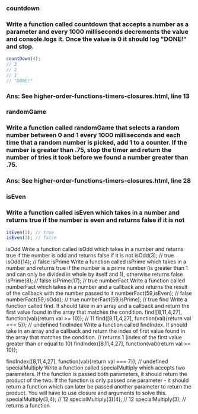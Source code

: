 ### countdown
### Write a function called countdown that accepts a number as a parameter and every 1000 milliseconds decrements the value and console.logs it. Once the value is 0 it should log "DONE!" and stop.

```javascript
countDown(4);
// 3
// 2
// 1
// "DONE!"
```
### Ans: See  higher-order-functions-timers-closures.html, line 13

### randomGame
### Write a function called randomGame that selects a random number between 0 and 1 every 1000 milliseconds and each time that a random number is picked, add 1 to a counter. If the number is greater than .75, stop the timer and return the number of tries it took before we found a number greater than .75.
### Ans: See  higher-order-functions-timers-closures.html, line 28

### isEven
### Write a function called isEven which takes in a number and returns true if the number is even and returns false if it is not

```javascript
isEven(2); // true
isEven(3); // false
```
isOdd
Write a function called isOdd which takes in a number and returns true if the number is odd and returns false if it is not
isOdd(3); // true
isOdd(14); // false
isPrime
Write a function called isPrime which takes in a number and returns true if the number is a prime number (is greater than 1 and can only be divided in whole by itself and 1), otherwise returns false
isPrime(8); // false
isPrime(17); // true
numberFact
Write a function called numberFact which takes in a number and a callback and returns the result of the callback with the number passed to it
numberFact(59,isEven); // false
numberFact(59,isOdd); // true
numberFact(59,isPrime); // true
find
Write a function called find. It should take in an array and a callback and return the first value found in the array that matches the condition.
find([8,11,4,27], function(val){return val >= 10}); // 11
find([8,11,4,27], function(val){return val === 5}); // undefined
findIndex
Write a function called findIndex. It should take in an array and a callback and return the index of first value found in the array that matches the condition.
// returns 1 (index of the first value greater than or equal to 10)
findIndex([8,11,4,27], function(val){return val >= 10});

findIndex([8,11,4,27], function(val){return val === 7}); // undefined
specialMultiply
Write a function called specialMultiply which accepts two parameters. If the function is passed both parameters, it should return the product of the two. If the function is only passed one parameter - it should return a function which can later be passed another parameter to return the product. You will have to use closure and arguments to solve this.
specialMultiply(3,4); // 12
specialMultiply(3)(4); // 12
specialMultiply(3); // returns a function 